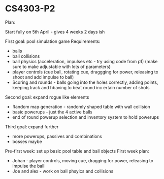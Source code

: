 # CS4303-P2

Plan:

Start fully on 5th April - gives 4 weeks 2 days ish

First goal: pool simulation game
Requirements:
- balls
- ball collisions
- ball physics (acceleration, impulses etc - try using code from p1) (make sure to make adjustable with lots of parameters)
- player controls (cue ball, rotating cue, draggging for power, releasing to shoot and add impulse to ball)
- Scoring and rounds - balls going into the holes correctly, adding points, keeping track and hbaving to beat round inc ertain number of shots

Second goal: expand rogue like elements
- Random map generation - randomly shaped table with wall collision
- basic powerups - just the 4 active balls
- end of round powerup selection and inventory system to hold powerups

Third goal: expand further
- more powerups, passives and combinations
- bosses maybe

Pre-first week: set up basic pool table and ball objects
First week plan:
- Johan - player controls, moving cue, dragging for power, releasing to impulse the ball
- Joe and alex - work on ball phsyics and collisions
